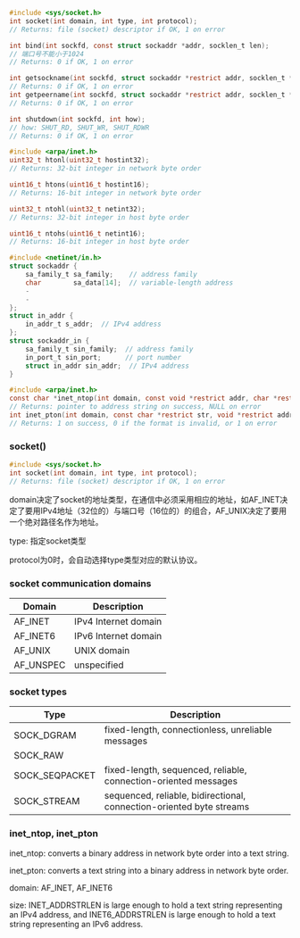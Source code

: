 ```c
#include <sys/socket.h>
int socket(int domain, int type, int protocol);
// Returns: file (socket) descriptor if OK, 1 on error

int bind(int sockfd, const struct sockaddr *addr, socklen_t len);
// 端口号不能小于1024
// Returns: 0 if OK, 1 on error

int getsockname(int sockfd, struct sockaddr *restrict addr, socklen_t *restrict alenp);
// Returns: 0 if OK, 1 on error
int getpeername(int sockfd, struct sockaddr *restrict addr, socklen_t *restrict alenp)
// Returns: 0 if OK, 1 on error

int shutdown(int sockfd, int how);
// how: SHUT_RD, SHUT_WR, SHUT_RDWR
// Returns: 0 if OK, 1 on error

#include <arpa/inet.h>
uint32_t htonl(uint32_t hostint32);
// Returns: 32-bit integer in network byte order

uint16_t htons(uint16_t hostint16);
// Returns: 16-bit integer in network byte order

uint32_t ntohl(uint32_t netint32);
// Returns: 32-bit integer in host byte order

uint16_t ntohs(uint16_t netint16);
// Returns: 16-bit integer in host byte order

#include <netinet/in.h>
struct sockaddr {
    sa_family_t sa_family;    // address family
    char        sa_data[14];  // variable-length address
    -
    -
};
struct in_addr {
    in_addr_t s_addr;  // IPv4 address
};
struct sockaddr_in {
    sa_family_t sin_family;  // address family
    in_port_t sin_port;      // port number
    struct in_addr sin_addr;  // IPv4 address
}

#include <arpa/inet.h>
const char *inet_ntop(int domain, const void *restrict addr, char *restrict str, socklen_t size);
// Returns: pointer to address string on success, NULL on error
int inet_pton(int domain, const char *restrict str, void *restrict addr);
// Returns: 1 on success, 0 if the format is invalid, or 1 on error
```



### socket()

```c
#include <sys/socket.h>
int socket(int domain, int type, int protocol);
// Returns: file (socket) descriptor if OK, 1 on error
```



domain决定了socket的地址类型，在通信中必须采用相应的地址，如AF_INET决定了要用IPv4地址（32位的）与端口号（16位的）的组合，AF_UNIX决定了要用一个绝对路径名作为地址。

type: 指定socket类型

protocol为0时，会自动选择type类型对应的默认协议。

### socket communication domains

| Domain    | Description          |
| --------- | -------------------- |
| AF_INET   | IPv4 Internet domain |
| AF_INET6  | IPv6 Internet domain |
| AF_UNIX   | UNIX domain          |
| AF_UNSPEC | unspecified          |



### socket types

| Type           | Description                                                  |
| -------------- | ------------------------------------------------------------ |
| SOCK_DGRAM     | fixed-length, connectionless, unreliable messages            |
| SOCK_RAW       |                                                              |
| SOCK_SEQPACKET | fixed-length, sequenced, reliable, connection-oriented messages |
| SOCK_STREAM    | sequenced, reliable, bidirectional, connection-oriented byte streams |



### inet_ntop, inet_pton

inet_ntop: converts a binary address in network byte order into a text string.

inet_pton: converts a text string into a binary address in network byte order.

domain: AF_INET, AF_INET6

size: INET_ADDRSTRLEN is large enough to hold a text string representing an IPv4 address, and INET6_ADDRSTRLEN is large enough to hold a text string representing an IPv6 address.